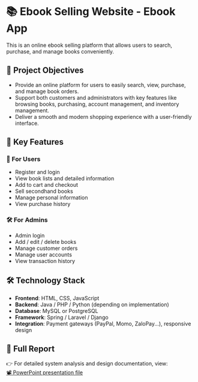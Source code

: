 # 📚 Ebook Selling Website - Ebook App

This is an online ebook selling platform that allows users to search, purchase, and manage books conveniently. 

## 🎯 Project Objectives

- Provide an online platform for users to easily search, view, purchase, and manage book orders.
- Support both customers and administrators with key features like browsing books, purchasing, account management, and inventory management.
- Deliver a smooth and modern shopping experience with a user-friendly interface.

## 🧩 Key Features

### 👤 For Users
- Register and login
- View book lists and detailed information
- Add to cart and checkout
- Sell secondhand books
- Manage personal information
- View purchase history

### 🛠️ For Admins
- Admin login
- Add / edit / delete books
- Manage customer orders
- Manage user accounts
- View transaction history

## 🛠️ Technology Stack

- **Frontend**: HTML, CSS, JavaScript
- **Backend**: Java / PHP / Python (depending on implementation)
- **Database**: MySQL or PostgreSQL
- **Framework**: Spring / Laravel / Django
- **Integration**: Payment gateways (PayPal, Momo, ZaloPay...), responsive design

## 📎 Full Report

👉 For detailed system analysis and design documentation, view:  
[📽️ PowerPoint presentation file](WEBSITE_EBOOK.pptx)
